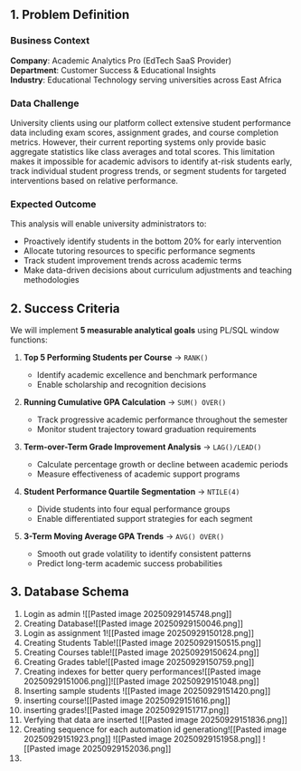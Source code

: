 ## **1. Problem Definition**

### **Business Context**

**Company**: Academic Analytics Pro (EdTech SaaS Provider)  
**Department**: Customer Success & Educational Insights  
**Industry**: Educational Technology serving universities across East Africa

### **Data Challenge**

University clients using our platform collect extensive student performance data including exam scores, assignment grades, and course completion metrics. However, their current reporting systems only provide basic aggregate statistics like class averages and total scores. This limitation makes it impossible for academic advisors to identify at-risk students early, track individual student progress trends, or segment students for targeted interventions based on relative performance.

### **Expected Outcome**

This analysis will enable university administrators to:

- Proactively identify students in the bottom 20% for early intervention
- Allocate tutoring resources to specific performance segments
- Track student improvement trends across academic terms
- Make data-driven decisions about curriculum adjustments and teaching methodologies

## **2. Success Criteria**

We will implement **5 measurable analytical goals** using PL/SQL window functions:

1. **Top 5 Performing Students per Course** → `RANK()`

   - Identify academic excellence and benchmark performance
   - Enable scholarship and recognition decisions

2. **Running Cumulative GPA Calculation** → `SUM() OVER()`

   - Track progressive academic performance throughout the semester
   - Monitor student trajectory toward graduation requirements

3. **Term-over-Term Grade Improvement Analysis** → `LAG()/LEAD()`

   - Calculate percentage growth or decline between academic periods
   - Measure effectiveness of academic support programs

4. **Student Performance Quartile Segmentation** → `NTILE(4)`

   - Divide students into four equal performance groups
   - Enable differentiated support strategies for each segment

5. **3-Term Moving Average GPA Trends** → `AVG() OVER()`

   - Smooth out grade volatility to identify consistent patterns
   - Predict long-term academic success probabilities

## 3. Database Schema

1. Login as admin ![[Pasted image 20250929145748.png]]
2. Creating Database![[Pasted image 20250929150046.png]]
3. Login as assignment 1![[Pasted image 20250929150128.png]]
4. Creating Students Table![[Pasted image 20250929150515.png]]
5. Creating Courses table![[Pasted image 20250929150624.png]]
6. Creating Grades table![[Pasted image 20250929150759.png]]
7. Creating indexes for better query performances![[Pasted image 20250929151006.png]]![[Pasted image 20250929151048.png]]
8. Inserting sample students ![[Pasted image 20250929151420.png]]
9. inserting course![[Pasted image 20250929151616.png]]
10. inserting grades![[Pasted image 20250929151717.png]]
11. Verfying that data are inserted ![[Pasted image 20250929151836.png]]
12. Creating sequence for each automation id generationg![[Pasted image 20250929151923.png]] ![[Pasted image 20250929151958.png]] ![[Pasted image 20250929152036.png]]
13.

